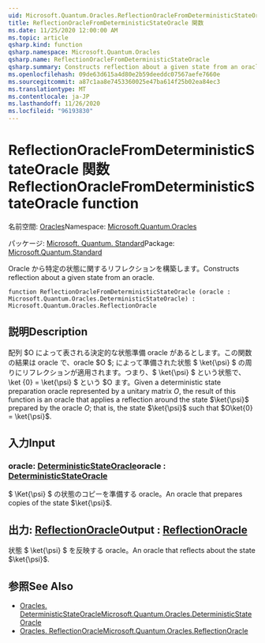 ```yaml
---
uid: Microsoft.Quantum.Oracles.ReflectionOracleFromDeterministicStateOracle
title: ReflectionOracleFromDeterministicStateOracle 関数
ms.date: 11/25/2020 12:00:00 AM
ms.topic: article
qsharp.kind: function
qsharp.namespace: Microsoft.Quantum.Oracles
qsharp.name: ReflectionOracleFromDeterministicStateOracle
qsharp.summary: Constructs reflection about a given state from an oracle.
ms.openlocfilehash: 09de63d615a4d80e2b59deeddc07567aefe7660e
ms.sourcegitcommit: a87c1aa8e7453360025e47ba614f25b02ea84ec3
ms.translationtype: MT
ms.contentlocale: ja-JP
ms.lasthandoff: 11/26/2020
ms.locfileid: "96193830"
---
```

# <a name="reflectionoraclefromdeterministicstateoracle-function"></a><span data-ttu-id="b423c-102">ReflectionOracleFromDeterministicStateOracle 関数</span><span class="sxs-lookup"><span data-stu-id="b423c-102">ReflectionOracleFromDeterministicStateOracle function</span></span>

<span data-ttu-id="b423c-103">名前空間: [Oracles](xref:Microsoft.Quantum.Oracles)</span><span class="sxs-lookup"><span data-stu-id="b423c-103">Namespace: [Microsoft.Quantum.Oracles](xref:Microsoft.Quantum.Oracles)</span></span>

<span data-ttu-id="b423c-104">パッケージ: [Microsoft. Quantum. Standard](https://nuget.org/packages/Microsoft.Quantum.Standard)</span><span class="sxs-lookup"><span data-stu-id="b423c-104">Package: [Microsoft.Quantum.Standard](https://nuget.org/packages/Microsoft.Quantum.Standard)</span></span>


<span data-ttu-id="b423c-105">Oracle から特定の状態に関するリフレクションを構築します。</span><span class="sxs-lookup"><span data-stu-id="b423c-105">Constructs reflection about a given state from an oracle.</span></span>

```qsharp
function ReflectionOracleFromDeterministicStateOracle (oracle : Microsoft.Quantum.Oracles.DeterministicStateOracle) : Microsoft.Quantum.Oracles.ReflectionOracle
```


## <a name="description"></a><span data-ttu-id="b423c-106">説明</span><span class="sxs-lookup"><span data-stu-id="b423c-106">Description</span></span>

<span data-ttu-id="b423c-107">配列 $O によって表される決定的な状態準備 oracle があるとします。この関数の結果は oracle で、oracle $O $; によって準備された状態 $ \ket{\psi} $ の周りにリフレクションが適用されます。つまり、$ \ket{\psi} $ という状態で、\ket {0} = \ket{\psi} $ という $O ます。</span><span class="sxs-lookup"><span data-stu-id="b423c-107">Given a deterministic state preparation oracle represented by a unitary matrix $O$, the result of this function is an oracle that applies a reflection around the state $\ket{\psi}$ prepared by the oracle $O$; that is, the state $\ket{\psi}$ such that $O\ket{0} = \ket{\psi}$.</span></span>

## <a name="input"></a><span data-ttu-id="b423c-108">入力</span><span class="sxs-lookup"><span data-stu-id="b423c-108">Input</span></span>

### <a name="oracle--deterministicstateoracle"></a><span data-ttu-id="b423c-109">oracle: [DeterministicStateOracle](xref:Microsoft.Quantum.Oracles.DeterministicStateOracle)</span><span class="sxs-lookup"><span data-stu-id="b423c-109">oracle : [DeterministicStateOracle](xref:Microsoft.Quantum.Oracles.DeterministicStateOracle)</span></span>

<span data-ttu-id="b423c-110">$ \Ket{\psi} $ の状態のコピーを準備する oracle。</span><span class="sxs-lookup"><span data-stu-id="b423c-110">An oracle that prepares copies of the state $\ket{\psi}$.</span></span>



## <a name="output--reflectionoracle"></a><span data-ttu-id="b423c-111">出力: [ReflectionOracle](xref:Microsoft.Quantum.Oracles.ReflectionOracle)</span><span class="sxs-lookup"><span data-stu-id="b423c-111">Output : [ReflectionOracle](xref:Microsoft.Quantum.Oracles.ReflectionOracle)</span></span>

<span data-ttu-id="b423c-112">状態 $ \ket{\psi} $ を反映する oracle。</span><span class="sxs-lookup"><span data-stu-id="b423c-112">An oracle that reflects about the state $\ket{\psi}$.</span></span>

## <a name="see-also"></a><span data-ttu-id="b423c-113">参照</span><span class="sxs-lookup"><span data-stu-id="b423c-113">See Also</span></span>

- [<span data-ttu-id="b423c-114">Oracles. DeterministicStateOracle</span><span class="sxs-lookup"><span data-stu-id="b423c-114">Microsoft.Quantum.Oracles.DeterministicStateOracle</span></span>](xref:Microsoft.Quantum.Oracles.DeterministicStateOracle)
- [<span data-ttu-id="b423c-115">Oracles. ReflectionOracle</span><span class="sxs-lookup"><span data-stu-id="b423c-115">Microsoft.Quantum.Oracles.ReflectionOracle</span></span>](xref:Microsoft.Quantum.Oracles.ReflectionOracle)